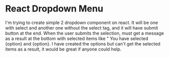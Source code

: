 
# React Dropdown Menu

I'm trying to create simple 2 dropdown component on react. It will be one with select and another one without the select tag, and it will have submit button at the end. When the user submits the selection, must get a message as a result at the bottom with selected items like " You have selected {option} and {option}. I have created the options but can't get the selected items as a result, it would be great if anyone could help.

        
